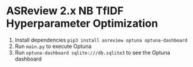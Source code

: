 # ASReview 2.x NB TfIDF Hyperparameter Optimization
1. Install dependencies `pip3 install asreview optuna optuna-dashboard`
3. Run `main.py` to execute Optuna
4. Run `optuna-dashboard sqlite:///db.sqlite3` to see the Optuna dashboard